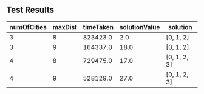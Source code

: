 ## Test Results

numOfCities |maxDist |timeTaken |solutionValue |solution |
---|---|---|---|---|
3 |8 |823423.0 |2.0 |[0, 1, 2] |
3 |9 |164337.0 |18.0 |[0, 1, 2] |
4 |8 |729475.0 |17.0 |[0, 1, 2, 3] |
4 |9 |528129.0 |27.0 |[0, 1, 2, 3] |
